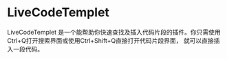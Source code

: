 # LiveCodeTemplet
LiveCodeTemplet 是一个能帮助你快速查找及插入代码片段的插件。你只需使用Ctrl+Q打开搜索界面或使用Ctrl+Shift+Q直接打开代码片段界面，     就可以直接插入一段代码。
